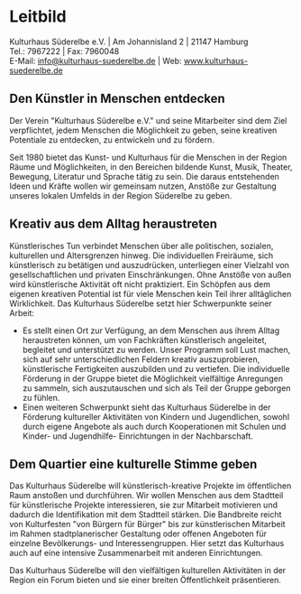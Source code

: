 # Leitbild

Kulturhaus Süderelbe e.V. | Am Johannisland 2 | 21147 Hamburg  
Tel.: 7967222 | Fax: 7960048  
E-Mail: info@kulturhaus-suederelbe.de | Web:
www.kulturhaus-suederelbe.de

## Den Künstler in Menschen entdecken

Der Verein "Kulturhaus Süderelbe e.V." und seine Mitarbeiter sind dem
Ziel verpflichtet, jedem Menschen die Möglichkeit zu geben, seine
kreativen Potentiale zu entdecken, zu entwickeln und zu fördern.

Seit 1980 bietet das Kunst- und Kulturhaus für die Menschen in der
Region Räume und Möglichkeiten, in den Bereichen bildende Kunst, Musik,
Theater, Bewegung, Literatur und Sprache tätig zu sein. Die daraus
entstehenden Ideen und Kräfte wollen wir gemeinsam nutzen, Anstöße zur
Gestaltung unseres lokalen Umfelds in der Region Süderelbe zu geben.

## Kreativ aus dem Alltag heraustreten

Künstlerisches Tun verbindet Menschen über alle politischen, sozialen,
kulturellen und Altersgrenzen hinweg. Die individuellen Freiräume, sich
künstlerisch zu betätigen und auszudrücken, unterliegen einer Vielzahl
von gesellschaftlichen und privaten Einschränkungen. Ohne Anstöße von
außen wird künstlerische Aktivität oft nicht praktiziert. Ein Schöpfen
aus dem eigenen kreativen Potential ist für viele Menschen kein Teil
ihrer alltäglichen Wirklichkeit. Das Kulturhaus Süderelbe setzt hier
Schwerpunkte seiner Arbeit:

-   Es stellt einen Ort zur Verfügung, an dem Menschen aus ihrem Alltag
    heraustreten können, um von Fachkräften künstlerisch angeleitet,
    begleitet und unterstützt zu werden. Unser Programm soll Lust
    machen, sich auf sehr unterschiedlichen Feldern kreativ
    auszuprobieren, künstlerische Fertigkeiten auszubilden und zu
    vertiefen. Die individuelle Förderung in der Gruppe bietet die
    Möglichkeit vielfältige Anregungen zu sammeln, sich auszutauschen
    und sich als Teil der Gruppe geborgen zu fühlen.
-   Einen weiteren Schwerpunkt sieht das Kulturhaus Süderelbe in der
    Förderung kultureller Aktivitäten von Kindern und Jugendlichen,
    sowohl durch eigene Angebote als auch durch Kooperationen mit
    Schulen und Kinder- und Jugendhilfe- Einrichtungen in der
    Nachbarschaft.

## Dem Quartier eine kulturelle Stimme geben

Das Kulturhaus Süderelbe will künstlerisch-kreative Projekte im
öffentlichen Raum anstoßen und durchführen. Wir wollen Menschen aus dem
Stadtteil für künstlerische Projekte interessieren, sie zur Mitarbeit
motivieren und dadurch die Identifikation mit dem Stadtteil stärken. Die
Bandbreite reicht von Kulturfesten "von Bürgern für Bürger" bis zur
künstlerischen Mitarbeit im Rahmen stadtplanerischer Gestaltung oder
offenen Angeboten für einzelne Bevölkerungs- und Interessengruppen. Hier
setzt das Kulturhaus auch auf eine intensive Zusammenarbeit mit anderen
Einrichtungen.

Das Kulturhaus Süderelbe will den vielfältigen kulturellen Aktivitäten
in der Region ein Forum bieten und sie einer breiten Öffentlichkeit
präsentieren.
